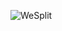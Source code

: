 ![WeSplit](https://github.com/brashanm/WeSplit/assets/97188295/1d81a924-9746-424f-976d-7d8a78689ee9)
